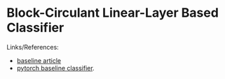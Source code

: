 # Block-Circulant Linear-Layer Based Classifier

Links/References:
* [baseline article](https://arxiv.org/pdf/1708.08917.pdf)
* [pytorch baseline classifier](https://pytorch.org/tutorials/beginner/blitz/cifar10_tutorial.html#sphx-glr-beginner-blitz-cifar10-tutorial-py).
